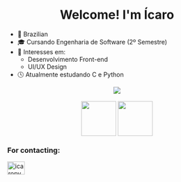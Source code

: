 <h1 align="center">Welcome! I'm Ícaro</h1>

- 📍 Brazilian
- 🎓 Cursando Engenharia de Software (2º Semestre)
- 🎯 Interesses em:
   - Desenvolvimento Front-end
   - UI/UX Design
- 🕓 Atualmente estudando C e Python

<div align="center">
  <img src="https://github-readme-stats.vercel.app/api?username=icaropvn&theme=transparent&show_icons=true&hide_border=true">
</div>

<div align="center" style="display: inline_block"><br>
  <img align="center" height="80" width="80" src="https://cdn.jsdelivr.net/gh/devicons/devicon/icons/c/c-original.svg">
  <img align="center" height="80" width="80" src="https://cdn.jsdelivr.net/gh/devicons/devicon/icons/python/python-original.svg">
</div>
            
<h3 align="left">For contacting:</h3>          
<p align="left">
<a href="https://linkedin.com" target="blank"><img align="center" src="https://raw.githubusercontent.com/rahuldkjain/github-profile-readme-generator/master/src/images/icons/Social/linked-in-alt.svg" alt="icaropvn" height="30" width="40" /></a>

